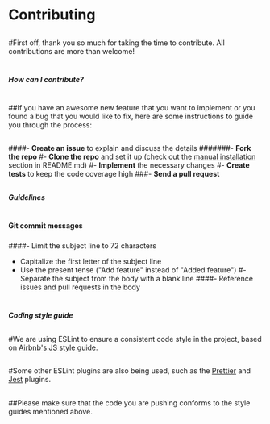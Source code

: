 # Contributing
##
#First off, thank you so much for taking the time to contribute. All contributions are more than welcome!
#
##### How can I contribute?
#
##If you have an awesome new feature that you want to implement or you found a bug that you would like to fix, here are some instructions to guide you through the process:
##
####- **Create an issue** to explain and discuss the details
#######- **Fork the repo**
#- **Clone the repo** and set it up (check out the [manual installation](https://github.com/hagopj13/node-express-boilerplate#manual-installation) section in README.md)
#- **Implement** the necessary changes
#- **Create tests** to keep the code coverage high
###- **Send a pull request**
##
##### Guidelines
#
#### Git commit messages
#####
####- Limit the subject line to 72 characters
- Capitalize the first letter of the subject line
- Use the present tense ("Add feature" instead of "Added feature")
#- Separate the subject from the body with a blank line
####- Reference issues and pull requests in the body
#
##### Coding style guide
##
#We are using ESLint to ensure a consistent code style in the project, based on [Airbnb's JS style guide](https://github.com/airbnb/javascript/tree/master/packages/eslint-config-airbnb-base).
##
#Some other ESLint plugins are also being used, such as the [Prettier](https://github.com/prettier/eslint-plugin-prettier) and [Jest](https://github.com/jest-community/eslint-plugin-jest) plugins.
##
##Please make sure that the code you are pushing conforms to the style guides mentioned above.
